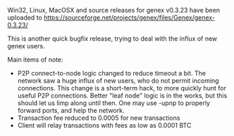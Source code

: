 Win32, Linux, MacOSX and source releases for genex v0.3.23 have been uploaded to
https://sourceforge.net/projects/genex/files/Genex/genex-0.3.23/

This is another quick bugfix release, trying to deal with the influx of new genex users.

Main items of note:

* P2P connect-to-node logic changed to reduce timeout a bit.  The network saw a huge influx of new users, who do not permit incoming connections.  This change is a short-term hack, to more quickly hunt for useful P2P connections.  Better "leaf node" logic is in the works, but this should let us limp along until then.  One may use -upnp to properly forward ports, and help the network.
* Transaction fee reduced to 0.0005 for new transactions
* Client will relay transactions with fees as low as 0.0001 BTC
